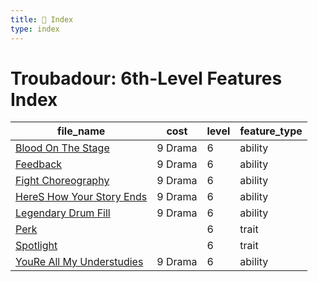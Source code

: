 ```yaml
---
title: 📑 Index
type: index
---
```


# Troubadour: 6th-Level Features Index

| file_name                                                         | cost    | level | feature_type |
| ----------------------------------------------------------------- | ------- | ----- | ------------ |
| [Blood On The Stage](../Blood%20On%20The%20Stage)                 | 9 Drama | 6     | ability      |
| [Feedback](../Feedback)                                           | 9 Drama | 6     | ability      |
| [Fight Choreography](../Fight%20Choreography)                     | 9 Drama | 6     | ability      |
| [HereS How Your Story Ends](../HereS%20How%20Your%20Story%20Ends) | 9 Drama | 6     | ability      |
| [Legendary Drum Fill](../Legendary%20Drum%20Fill)                 | 9 Drama | 6     | ability      |
| [Perk](../Perk)                                                   |         | 6     | trait        |
| [Spotlight](../Spotlight)                                         |         | 6     | trait        |
| [YouRe All My Understudies](../YouRe%20All%20My%20Understudies)   | 9 Drama | 6     | ability      |

